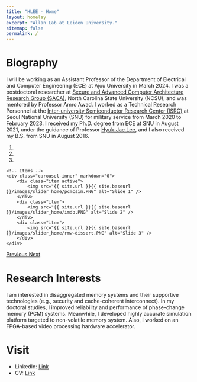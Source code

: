 ```yaml
---
title: "HLEE - Home"
layout: homelay
excerpt: "Allan Lab at Leiden University."
sitemap: false
permalink: /
---
```


# Biography

I will be working as an Assistant Professor of the Department of Electrical and Computer Engineering (ECE) at Ajou University in March 2024. I was a postdoctoral researcher at [Secure and Advanced Computer Architecture Research Group (SACA)](https://sacagroup.github.io), North Carolina State University (NCSU), and was mentored by Professor Amro Awad. I worked as a Technical Research Personnel at the [Inter-university Semiconductor Research Center (ISRC)](https://isrc.snu.ac.kr) at Seoul National University (SNU) for military service from March 2020 to February 2023. I received my Ph.D. degree from ECE at SNU in August 2021, under the guidance of Professor [Hyuk-Jae Lee](https://capp.snu.ac.kr), and I also received my B.S. from SNU in August 2016.


<div markdown="0" id="carousel" class="carousel slide" data-ride="carousel" data-interval="4000" data-pause="hover" >
    <!-- Menu -->
    <ol class="carousel-indicators">
        <li data-target="#carousel" data-slide-to="0" class="active"></li>
        <li data-target="#carousel" data-slide-to="1"></li>
        <li data-target="#carousel" data-slide-to="2"></li>
    </ol>

    <!-- Items -->
    <div class="carousel-inner" markdown="0">
        <div class="item active">
            <img src="{{ site.url }}{{ site.baseurl }}/images/slider_home/pcmcsim.PNG" alt="Slide 1" />
        </div>
        <div class="item">
            <img src="{{ site.url }}{{ site.baseurl }}/images/slider_home/imdb.PNG" alt="Slide 2" />
        </div>
        <div class="item">
            <img src="{{ site.url }}{{ site.baseurl }}/images/slider_home/rmw-dissert.PNG" alt="Slide 3" />
        </div>
    </div>
  <a class="left carousel-control" href="#carousel" role="button" data-slide="prev">
    <span class="glyphicon glyphicon-chevron-left" aria-hidden="true"></span>
    <span class="sr-only">Previous</span>
  </a>
  <a class="right carousel-control" href="#carousel" role="button" data-slide="next">
    <span class="glyphicon glyphicon-chevron-right" aria-hidden="true"></span>
    <span class="sr-only">Next</span>
  </a>
</div>


# Research Interests
I am interested in disaggregated memory systems and their supportive technologies (e.g., security and cache-coherent interconnect). In my doctoral studies, I improved reliability and performance of phase-change memory (PCM) systems. Meanwhile, I developed highly accurate simulation platform targeted to non-volatile memory system. Also, I worked on an FPGA-based video processing hardware accelerator.

# Visit
- LinkedIn: [Link](https://kr.linkedin.com/in/hyokeunlee/en)
- CV: [Link](https://github.com/harrylee365/harrylee365.github.io/blob/master/uploads/My_CV_hklee.pdf)

<!--
<figure class="fourth">
  <img src="{{ site.url }}{{ site.baseurl }}/images/logopic/Logo_Leiden.jpg" style="width: 210px">
  <img src="{{ site.url }}{{ site.baseurl }}/images/logopic/Logo_Nanofront.jpg" style="width: 110px">
  <img src="{{ site.url }}{{ site.baseurl }}/images/logopic/Logo_NWO.jpg" style="width: 120px">
  <img src="{{ site.url }}{{ site.baseurl }}/images/logopic/Logo_ERC.jpg" style="width: 110px">
</figure>
-->
